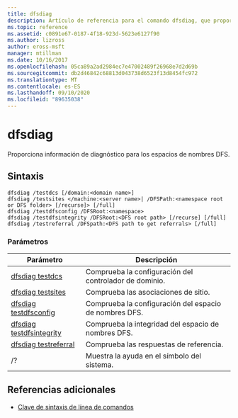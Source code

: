 ```yaml
---
title: dfsdiag
description: Artículo de referencia para el comando dfsdiag, que proporciona información de diagnóstico para los espacios de nombres DFS.
ms.topic: reference
ms.assetid: c0891e67-0187-4f18-923d-5623e6127f90
ms.author: lizross
author: eross-msft
manager: mtillman
ms.date: 10/16/2017
ms.openlocfilehash: 05ca89a2ad2984ec7e47002489f26968e7d2d69b
ms.sourcegitcommit: db2d46842c68813d043738d6523f13d8454fc972
ms.translationtype: MT
ms.contentlocale: es-ES
ms.lasthandoff: 09/10/2020
ms.locfileid: "89635038"
---
```

# <a name="dfsdiag"></a>dfsdiag

Proporciona información de diagnóstico para los espacios de nombres DFS.

## <a name="syntax"></a>Sintaxis

```
dfsdiag /testdcs [/domain:<domain name>]
dfsdiag /testsites </machine:<server name>| /DFSPath:<namespace root or DFS folder> [/recurse]> [/full]
dfsdiag /testdfsconfig /DFSRoot:<namespace>
dfsdiag /testdfsintegrity /DFSRoot:<DFS root path> [/recurse] [/full]
dfsdiag /testreferral /DFSpath:<DFS path to get referrals> [/full]
```

### <a name="parameters"></a>Parámetros

| Parámetro | Descripción |
| --------- | ----------- |
| [dfsdiag testdcs](dfsdiag-testdcs.md) | Comprueba la configuración del controlador de dominio. |
| [dfsdiag testsites](dfsdiag-testsites.md) | Comprueba las asociaciones de sitio. |
| [dfsdiag testdfsconfig](dfsdiag-testdfsconfig.md) | Comprueba la configuración del espacio de nombres DFS. |
| [dfsdiag testdfsintegrity](dfsdiag-testdfsintegrity.md) | Comprueba la integridad del espacio de nombres DFS. |
| [dfsdiag testreferral](dfsdiag-testreferral.md) | Comprueba las respuestas de referencia. |
| /? | Muestra la ayuda en el símbolo del sistema. |

## <a name="additional-references"></a>Referencias adicionales

- [Clave de sintaxis de línea de comandos](command-line-syntax-key.md)
